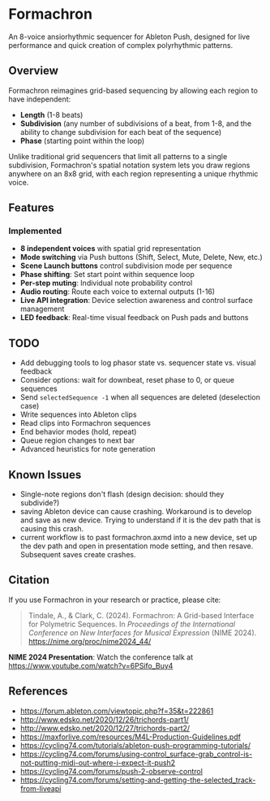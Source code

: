 Formachron
==========

An 8-voice ansiorhythmic sequencer for Ableton Push, designed for live performance and quick creation of complex polyrhythmic patterns.

## Overview

Formachron reimagines grid-based sequencing by allowing each region to have independent:
- **Length** (1-8 beats)
- **Subdivision** (any number of subdivisions of a beat, from 1-8, and the ability to change subdivision for each beat of the sequence)
- **Phase** (starting point within the loop)

Unlike traditional grid sequencers that limit all patterns to a single subdivision, Formachron's spatial notation system lets you draw regions anywhere on an 8x8 grid, with each region representing a unique rhythmic voice.

## Features

### Implemented
- **8 independent voices** with spatial grid representation
- **Mode switching** via Push buttons (Shift, Select, Mute, Delete, New, etc.)
- **Scene Launch buttons** control subdivision mode per sequence
- **Phase shifting**: Set start point within sequence loop
- **Per-step muting**: Individual note probability control
- **Audio routing**: Route each voice to external outputs (1-16)
- **Live API integration**: Device selection awareness and control surface management
- **LED feedback**: Real-time visual feedback on Push pads and buttons

## TODO
- Add debugging tools to log phasor state vs. sequencer state vs. visual feedback
- Consider options: wait for downbeat, reset phase to 0, or queue sequences
- Send `selectedSequence -1` when all sequences are deleted (deselection case)
- Write sequences into Ableton clips
- Read clips into Formachron sequences
- End behavior modes (hold, repeat)
- Queue region changes to next bar
- Advanced heuristics for note generation

## Known Issues
- Single-note regions don't flash (design decision: should they subdivide?)
- saving Ableton device can cause crashing. Workaround is to develop and save as new device. Trying to understand if it is the dev path that is causing this crash.
- current workflow is to past formachron.axmd into a new device, set up the dev path and open in presentation mode setting, and then resave. Subsequent saves create crashes. 

## Citation

If you use Formachron in your research or practice, please cite:

> Tindale, A., & Clark, C. (2024). Formachron: A Grid-based Interface for Polymetric Sequences. In _Proceedings of the International Conference on New Interfaces for Musical Expression_ (NIME 2024). https://nime.org/proc/nime2024_44/

**NIME 2024 Presentation**: Watch the conference talk at https://www.youtube.com/watch?v=6PSifo_Buy4

## References
- https://forum.ableton.com/viewtopic.php?f=35&t=222861
- http://www.edsko.net/2020/12/26/trichords-part1/
- http://www.edsko.net/2020/12/27/trichords-part2/
- https://maxforlive.com/resources/M4L-Production-Guidelines.pdf
- https://cycling74.com/tutorials/ableton-push-programming-tutorials/
- https://cycling74.com/forums/using-control_surface-grab_control-is-not-putting-midi-out-where-i-expect-it-push2
- https://cycling74.com/forums/push-2-observe-control
- https://cycling74.com/forums/setting-and-getting-the-selected_track-from-liveapi

